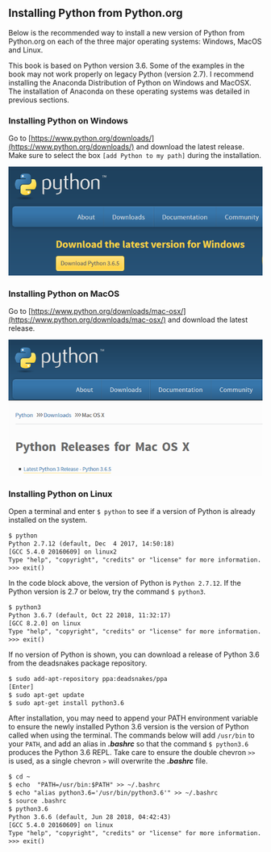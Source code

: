
## Installing Python from Python.org
Below is the recommended way to install a new version of Python from Python.org on each of the three major operating systems: Windows, MacOS and Linux.

This book is based on Python version 3.6.  Some of the examples in the book may not work properly on legacy Python (version 2.7).  I recommend installing the Anaconda Distribution of Python on Windows and MacOSX. The installation of Anaconda on these operating systems was detailed in previous sections.
### Installing Python on Windows

Go to [https://www.python.org/downloads/](https://www.python.org/downloads/) and download the latest release. Make sure to select the box ```[add Python to my path]``` during the installation. 

![Python.org downloads page showing download for Windows button](images/python_dot_org_windows_download.PNG)
### Installing Python on MacOS

Go to [https://www.python.org/downloads/mac-osx/](https://www.python.org/downloads/mac-osx/) and download the latest release. 

![Python.org downloads page showing download for MacOS link button](images/python_dot_org_macos_download.PNG)
### Installing Python on Linux

Open a terminal and enter ```$ python``` to see if a version of Python is already installed on the system.

```text
$ python
Python 2.7.12 (default, Dec  4 2017, 14:50:18)
[GCC 5.4.0 20160609] on linux2
Type "help", "copyright", "credits" or "license" for more information.
>>> exit()
```

In the code block above, the version of Python is ```Python 2.7.12```. If the Python version is 2.7 or below, try the command ```$ python3```.

```text
$ python3
Python 3.6.7 (default, Oct 22 2018, 11:32:17) 
[GCC 8.2.0] on linux
Type "help", "copyright", "credits" or "license" for more information.
>>> exit()
```

If no version of Python is shown, you can download a release of Python 3.6 from the deadsnakes package repository.

```text
$ sudo add-apt-repository ppa:deadsnakes/ppa
[Enter]
$ sudo apt-get update
$ sudo apt-get install python3.6
```

After installation, you may need to append your PATH environment variable to ensure the newly installed Python 3.6 version is the version of Python called when using the terminal. The commands below will add ```/usr/bin``` to your ```PATH```, and add an alias in **_.bashrc_** so that the command ```$ python3.6``` produces the Python 3.6 REPL. Take care to ensure the double chevron ```>>``` is used, as a single chevron ```>``` will overwrite the **_.bashrc_** file.

```text
$ cd ~
$ echo  "PATH=/usr/bin:$PATH" >> ~/.bashrc 
$ echo "alias python3.6='/usr/bin/python3.6'" >> ~/.bashrc
$ source .bashrc
$ python3.6
Python 3.6.6 (default, Jun 28 2018, 04:42:43)
[GCC 5.4.0 20160609] on linux
Type "help", "copyright", "credits" or "license" for more information.
>>> exit()
```
 

